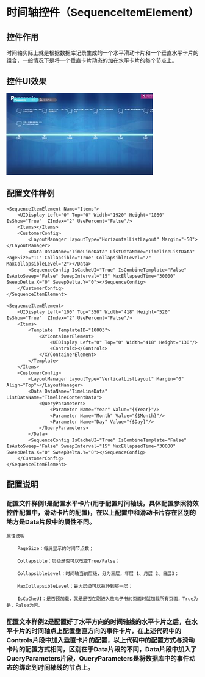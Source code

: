 # 时间轴控件（SequenceItemElement）

## 控件作用

时间轴实际上就是根据数据库记录生成的一个水平滑动卡片和一个垂直水平卡片的组合，一般情况下是将一个垂直卡片动态的加在水平卡片的每个节点上。

## 控件UI效果

![Placeholder](../images/SequenceItemElement.png)


## 配置文件样例

```
<SequenceItemElement Name="Items">
    <UIDisplay Left="0" Top="0" Width="1920" Height="1080" IsShow="True"  ZIndex="2" UsePercent="False"/>
    <Items></Items>
    <CustomerConfig>
        <LayoutManager LayoutType="HorizontalListLayout" Margin="-50"></LayoutManager>
        <Data DataName="TimeLineData" ListDataName="TimelineListData"  PageSize="11" Collapsible="True" CollapsibleLevel="2" MaxCollapsibleLevel="2"></Data>
        <SequenceConfig IsCacheUI="True" IsCombineTemplate="False" IsAutoSweep="False" SweepInterval="15" MaxEllapsedTime="30000" SweepDelta.X="0" SweepDelta.Y="0"></SequenceConfig>
    </CustomerConfig>
</SequenceItemElement>
```
```
<SequenceItemElement>
    <UIDisplay Left="100" Top="350" Width="418" Height="520" IsShow="True"  ZIndex="2" UsePercent="False"/>
    <Items>
        <Template  TemplateID="10003">
            <XYContainerElement>
                <UIDisplay Left="0" Top="0" Width="418" Height="130"/>
                <Controls></Controls>
            </XYContainerElement>
        </Template>
    </Items>
    <CustomerConfig>
        <LayoutManager LayoutType="VerticalListLayout" Margin="0" Align="Top"></LayoutManager>
        <Data DataName="TimeLineData" ListDataName="TimelineContentData">
            <QueryParameters>
                <Parameter Name="Year" Value="{$Year}"/>
                <Parameter Name="Month" Value="{$Month}"/>
                <Parameter Name="Day" Value="{$Day}"/>
            </QueryParameters>
        </Data>
        <SequenceConfig IsCacheUI="True" IsCombineTemplate="False" IsAutoSweep="False" SweepInterval="15" MaxEllapsedTime="30000" SweepDelta.X="0" SweepDelta.Y="0"></SequenceConfig>
    </CustomerConfig>
</SequenceItemElement>

```
## 配置说明

### 配置文件样例1是配置水平卡片(用于配置时间轴线，具体配置参照特效控件配置中，滑动卡片的配置)，在以上配置中和滑动卡片存在区别的地方是Data片段中的属性不同。

    属性说明

        PageSize：每屏显示的时间节点数；

        Collapsible：层级是否可以改变True/False；

        CollapsibleLevel：时间轴当前层级，分为三层，年层 1、月层 2、日层3；

        MaxCollapsibleLevel：最大层级可以拉伸到那一层；

        IsCaCheUI：是否预加载，就是是否在刚进入放电子书的页面时就加载所有页面，True为是，False为否。

### 配置文本样例2是配置好了水平方向的时间轴线的水平卡片之后，在水平卡片的时间轴点上配置垂直方向的事件卡片，在上述代码中的Controls片段中加入垂直卡片的配置，以上代码中的配置方式与滑动卡片的配置方式相同，区别在于Data片段的不同，Data片段中加入了QueryParameters片段，QueryParameters是将数据库中的事件动态的绑定到时间轴线的节点上。

 



